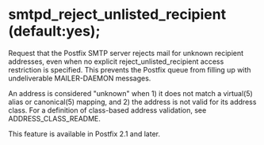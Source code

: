 # smtpd_reject_unlisted_recipient (default:yes); 


Request that the Postfix SMTP server rejects mail for unknown
recipient addresses, even when no explicit reject_unlisted_recipient
access restriction is specified. This prevents the Postfix queue
from filling up with undeliverable MAILER-DAEMON messages.


 An address is considered "unknown" when 1) it does not match a
virtual(5) alias or canonical(5) mapping, and 2) the address is not
valid for its address class. For a definition of class-based address
validation, see 
ADDRESS_CLASS_README. 


This feature is available in Postfix 2.1 and later.




